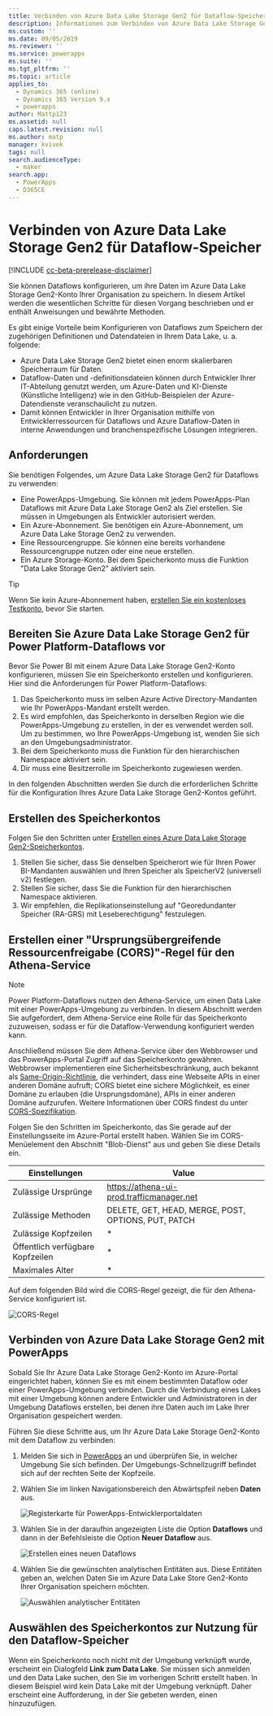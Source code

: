 ```yaml
---
title: Verbinden von Azure Data Lake Storage Gen2 für Dataflow-Speicher | MicrosoftDocs
description: Informationen zum Verbinden von Azure Data Lake Storage Gen2 für Dataflow-Speicher
ms.custom: ''
ms.date: 09/05/2019
ms.reviewer: ''
ms.service: powerapps
ms.suite: ''
ms.tgt_pltfrm: ''
ms.topic: article
applies_to:
  - Dynamics 365 (online)
  - Dynamics 365 Version 9.x
  - powerapps
author: Mattp123
ms.assetid: null
caps.latest.revision: null
ms.author: matp
manager: kvivek
tags: null
search.audienceType:
  - maker
search.app:
  - PowerApps
  - D365CE
---
```

# <a name="connect-azure-data-lake-storage-gen2-for-dataflow-storage"></a>Verbinden von Azure Data Lake Storage Gen2 für Dataflow-Speicher

[!INCLUDE [cc-beta-prerelease-disclaimer](../../includes/cc-beta-prerelease-disclaimer.md)]

Sie können Dataflows konfigurieren, um ihre Daten im Azure Data Lake Storage Gen2-Konto Ihrer Organisation zu speichern. In diesem Artikel werden die wesentlichen Schritte für diesen Vorgang beschrieben und er enthält Anweisungen und bewährte Methoden. 

Es gibt einige Vorteile beim Konfigurieren von Dataflows zum Speichern der zugehörigen Definitionen und Datendateien in Ihrem Data Lake, u. a. folgende:
- Azure Data Lake Storage Gen2 bietet einen enorm skalierbaren Speicherraum für Daten.
- Dataflow-Daten und -definitionsdateien können durch Entwickler Ihrer IT-Abteilung genutzt werden, um Azure-Daten und KI-Dienste (Künstliche Intelligenz) wie in den GitHub-Beispielen der Azure-Datendienste veranschaulicht zu nutzen.
- Damit können Entwickler in Ihrer Organisation mithilfe von Entwicklerressourcen für Dataflows und Azure Dataflow-Daten in interne Anwendungen und branchenspezifische Lösungen integrieren.

## <a name="requirements"></a>Anforderungen
Sie benötigen Folgendes, um Azure Data Lake Storage Gen2 für Dataflows zu verwenden:
- Eine PowerApps-Umgebung. Sie können mit jedem PowerApps-Plan Dataflows mit Azure Data Lake Storage Gen2 als Ziel erstellen. Sie müssen in Umgebungen als Entwickler autorisiert werden. 
- Ein Azure-Abonnement. Sie benötigen ein Azure-Abonnement, um Azure Data Lake Storage Gen2 zu verwenden.
- Eine Ressourcengruppe. Sie können eine bereits vorhandene Ressourcengruppe nutzen oder eine neue erstellen.
- Ein Azure Storage-Konto. Bei dem Speicherkonto muss die Funktion "Data Lake Storage Gen2" aktiviert sein.

> [!TIP]
> Wenn Sie kein Azure-Abonnement haben, [erstellen Sie ein kostenloses Testkonto](https://azure.microsoft.com/free/), bevor Sie starten.

## <a name="prepare-your-azure-data-lake-storage-gen2-for-power-platform-dataflows"></a>Bereiten Sie Azure Data Lake Storage Gen2 für Power Platform-Dataflows vor
Bevor Sie Power BI mit einem Azure Data Lake Storage Gen2-Konto konfigurieren, müssen Sie ein Speicherkonto erstellen und konfigurieren. Hier sind die Anforderungen für Power Platform-Dataflows:
1.  Das Speicherkonto muss im selben Azure Active Directory-Mandanten wie Ihr PowerApps-Mandant erstellt werden.
2.  Es wird empfohlen, das Speicherkonto in derselben Region wie die PowerApps-Umgebung zu erstellen, in der es verwendet werden soll. Um zu bestimmen, wo Ihre PowerApps-Umgebung ist, wenden Sie sich an den Umgebungsadministrator.
3.  Bei dem Speicherkonto muss die Funktion für den hierarchischen Namespace aktiviert sein.
4.  Dir muss eine Besitzerrolle im Speicherkonto zugewiesen werden.

In den folgenden Abschnitten werden Sie durch die erforderlichen Schritte für die Konfiguration Ihres Azure Data Lake Storage Gen2-Kontos geführt.

## <a name="create-the-storage-account"></a>Erstellen des Speicherkontos
Folgen Sie den Schritten unter [Erstellen eines Azure Data Lake Storage Gen2-Speicherkontos](https://docs.microsoft.com/azure/storage/blobs/data-lake-storage-quickstart-create-account).
1.  Stellen Sie sicher, dass Sie denselben Speicherort wie für Ihren Power BI-Mandanten auswählen und Ihren Speicher als SpeicherV2 (universell v2) festlegen.
2.  Stellen Sie sicher, dass Sie die Funktion für den hierarchischen Namespace aktivieren. 
3.  Wir empfehlen, die Replikationseinstellung auf "Georedundanter Speicher (RA-GRS) mit Leseberechtigung" festzulegen.



<!--from editor: I haven't heard of Athena before. Is it the Amazon service, https://aws.amazon.com/athena/? If so, it probably should be identified as Amazon at first mention. -->


## <a name="create-a-cross-origin-resource-sharing-cors-rule-for-the-athena-service"></a>Erstellen einer "Ursprungsübergreifende Ressourcenfreigabe (CORS)"-Regel für den Athena-Service

> [!NOTE]
> Power Platform-Dataflows nutzen den Athena-Service, um einen Data Lake mit einer PowerApps-Umgebung zu verbinden. In diesem Abschnitt werden Sie aufgefordert, dem Athena-Service eine Rolle für das Speicherkonto zuzuweisen, sodass er für die Dataflow-Verwendung konfiguriert werden kann.

Anschließend müssen Sie dem Athena-Service über den Webbrowser und das PowerApps-Portal Zugriff auf das Speicherkonto gewähren. Webbrowser implementieren eine Sicherheitsbeschränkung, auch bekannt als [Same-Origin-Richtlinie](http://www.w3.org/Security/wiki/Same_Origin_Policy), die verhindert, dass eine Webseite APIs in einer anderen Domäne aufruft; CORS bietet eine sichere Möglichkeit, es einer Domäne zu erlauben (die Ursprungsdomäne), APIs in einer anderen Domäne aufzurufen. Weitere Informationen über CORS findest du unter [CORS-Spezifikation](http://www.w3.org/TR/cors/).

Folgen Sie den Schritten im Speicherkonto, das Sie gerade auf der Einstellungsseite im Azure-Portal erstellt haben. Wählen Sie im CORS-Menüelement den Abschnitt "Blob-Dienst" aus und geben Sie diese Details ein. 

|Einstellungen  |Value  |
|---------|---------|
|Zulässige Ursprünge   | https://athena-ui-prod.trafficmanager.net     |
|Zulässige Methoden   |  DELETE, GET, HEAD, MERGE, POST, OPTIONS, PUT, PATCH   |
|Zulässige Kopfzeilen   | *    |
|Öffentlich verfügbare Kopfzeilen   | *    |
|Maximales Alter |   *  |


Auf dem folgenden Bild wird die CORS-Regel gezeigt, die für den Athena-Service konfiguriert ist.

![CORS-Regel](media/dataflows-cores-rule.png)

## <a name="connect-your-azure-data-lake-storage-gen2-to-powerapps"></a>Verbinden von Azure Data Lake Storage Gen2 mit PowerApps
Sobald Sie Ihr Azure Data Lake Storage Gen2-Konto im Azure-Portal eingerichtet haben, können Sie es mit einem bestimmten Dataflow oder einer PowerApps-Umgebung verbinden. Durch die Verbindung eines Lakes mit einer Umgebung können andere Entwickler und Administratoren in der Umgebung Dataflows erstellen, bei denen ihre Daten auch im Lake Ihrer Organisation gespeichert werden. 

Führen Sie diese Schritte aus, um Ihr Azure Data Lake Storage Gen2-Konto mit dem Dataflow zu verbinden:
1.  Melden Sie sich in [PowerApps](https://web.powerapps.com/?utm_source=padocs&utm_medium=linkinadoc&utm_campaign=referralsfromdoc) an und überprüfen Sie, in welcher Umgebung Sie sich befinden. Der Umgebungs-Schnellzugriff befindet sich auf der rechten Seite der Kopfzeile. 
2. Wählen Sie im linken Navigationsbereich den Abwärtspfeil neben **Daten** aus.

   ![Registerkarte für PowerApps-Entwicklerportaldaten](media/powerapps-portal-data.png)

3. Wählen Sie in der daraufhin angezeigten Liste die Option **Dataflows** und dann in der Befehlsleiste die Option **Neuer Dataflow** aus.

   ![Erstellen eines neuen Dataflows](media/new-dataflow.png) 

4. Wählen Sie die gewünschten analytischen Entitäten aus. Diese Entitäten geben an, welchen Daten Sie im Azure Data Lake Store Gen2-Konto Ihrer Organisation speichern möchten. 

   ![Auswählen analytischer Entitäten](media/select-analytical-entities.png)

## <a name="select-the-storage-account-to-use-for-dataflow-storage"></a>Auswählen des Speicherkontos zur Nutzung für den Dataflow-Speicher
Wenn ein Speicherkonto noch nicht mit der Umgebung verknüpft wurde, erscheint ein Dialogfeld **Link zum Data Lake**. Sie müssen sich anmelden und den Data Lake suchen, den Sie im vorherigen Schritt erstellt haben. In diesem Beispiel wird kein Data Lake mit der Umgebung verknüpft. Daher erscheint eine Aufforderung, in der Sie gebeten werden, einen hinzuzufügen. 



<!--from editor: Should "storage account" be in bold because it's something the user has to select? --"

1. Select storage account.

    The **Select Storage Account** screen appears.
    
    ![Select storage account](media/select-storage-account.png)
    
2. Select the **Subscription ID** of the storage account.
3. Select the **Resource group name** in which the storage account was created.
4. Enter the **Storage account name**.
5. Select **Save**.

Once these steps are successfully completed, your Azure Data Lake Storage Gen2 account is connected to Power Platform Dataflows and you can continue to create a dataflow.

## Considerations and limitations
There are a few considerations and limitations to keep in mind when working with your dataflow storage:
- Linking an Azure Data Lake Store Gen2 account for dataflow storage is not supported in the default environment.
- Once a dataflow storage location is configured for a dataflow, it can't be changed.
- By default, any member of the environment can access dataflow data using the Power Platform Dataflows Connector. However, only the owners of a dataflow can access its files directly in Azure Data Lake Storage Gen2. To authorize additional people to access the dataflows data directly in the lake, you must authorize them to the dataflow’s CDM folder in the data lake or the data lake itself.
- When a dataflow is deleted, its CDM folder in the lake will also be deleted. 

> [!IMPORTANT]
> You shouldn't change files created by dataflows in your organization’s lake or add files to a dataflow’s CDM folder. Changing files might damage dataflows or alter their behavior and is not supported. Power Platform Dataflows only grants read access to files it creates in the lake. If you authorize other people or services to the filesystem used by Power Platform Dataflows, only grant them read access to files or folders in that filesystem.

## Frequently asked questions
*What if I had previously created dataflows in my organization’s Azure Data Lake Storage Gen2 and would like to change their storage location?*

   You can't change the storage location of a dataflow after it was created.

*When can I change the dataflow storage location of an environment?*

   Changing the environment's dataflow storage location is not currently supported. 

## Next steps
This article provided guidance about how to connect an Azure Data Lake Storage Gen2 account for dataflow storage. 

For more information about dataflows, the Common Data Model, and Azure Data Lake Storage Gen2, see these articles:
- [Self-service data prep with dataflows](https://go.microsoft.com/fwlink/?linkid=2099972)
- [Creating and using dataflows in PowerApps](https://go.microsoft.com/fwlink/?linkid=2100076)
- [Connect Azure Data Lake Storage Gen2 for dataflow storage](https://go.microsoft.com/fwlink/?linkid=2099973)
- [Add data to an entity in Common Data Service](https://go.microsoft.com/fwlink/?linkid=2100075)

For more information about Azure storage, see this article:
- [Azure Storage security guide](https://docs.microsoft.com/azure/storage/common/storage-security-guide)

For more information about the Common Data Model, see these articles:
- [Common Data Model - overview](https://docs.microsoft.com/powerapps/common-data-model/overview) 
- [Common Data Model folders](https://go.microsoft.com/fwlink/?linkid=2045304)
- [CDM model file definition](https://go.microsoft.com/fwlink/?linkid=2045521)

You can ask questions in the [PowerApps Community](https://go.microsoft.com/fwlink/?linkid=2099971).
